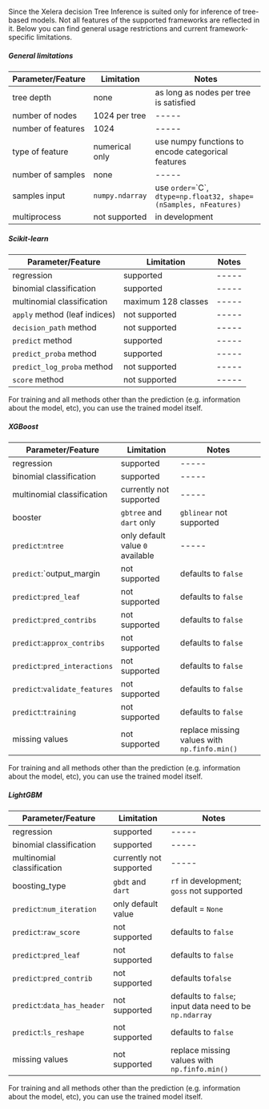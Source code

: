
Since the Xelera decision Tree Inference is suited only for inference of tree-based models. Not all features of the supported frameworks are reflected in it. Below you can find general usage restrictions and current framework-specific limitations.

##### General limitations

| Parameter/Feature | Limitation    | Notes |
| ----------------- | ----------    | ----- |
| tree depth        | none          | as long as nodes per tree is satisfied |
| number of nodes   | 1024 per tree | ----- |
| number of features| 1024          | ----- |
| type of feature   | numerical only| use numpy functions to encode categorical features |
| number of samples | none          | ----- |
| samples input     | `numpy.ndarray` | use `order=`\`C\`, `dtype=np.float32, shape=(nSamples, nFeatures)` |
| multiprocess      | not supported | in development |

##### Scikit-learn

| Parameter/Feature | Limitation    | Notes |
| ----------------- | ----------    | ----- |
| regression        | supported     | ----- |
| binomial classification | supported | ----- |
| multinomial classification | maximum 128 classes | ----- |
| `apply` method (leaf indices)       | not supported | ----- |
| `decision_path` method              | not supported | ----- |
| `predict` method                    | supported     | ----- |
| `predict_proba` method              | supported     | ----- |
| `predict_log_proba` method          | not supported | ----- |
| `score` method                      | not supported | ----- |

For training and all methods other than the prediction (e.g. information about the model, etc), you can use the trained model itself.

##### XGBoost

| Parameter/Feature | Limitation    | Notes |
| ----------------- | ----------    | ----- |
| regression        | supported     | ----- |
| binomial classification | supported | ----- |
| multinomial classification | currently not supported| ----- |
| booster | `gbtree` and `dart` only | `gblinear` not supported |
| `predict`:`ntree` | only default value `0` available |----- |
| `predict`:`output_margin | not supported | defaults to `false` |
| `predict`:`pred_leaf` | not supported | defaults to `false` |
| `predict`:`pred_contribs` | not supported | defaults to `false` |
| `predict`:`approx_contribs` | not supported | defaults to `false` |
| `predict`:`pred_interactions` | not supported | defaults to `false` |
| `predict`:`validate_features` | not supported | defaults to `false` |
| `predict`:`training` | not supported | defaults to `false` |
| missing values | not supported | replace missing values with `np.finfo.min()` |

For training and all methods other than the prediction (e.g. information about the model, etc), you can use the trained model itself.

##### LightGBM

| Parameter/Feature | Limitation    | Notes |
| ----------------- | ----------    | ----- |
| regression        | supported     | ----- |
| binomial classification | supported | ----- |
| multinomial classification | currently not supported| ----- |
| boosting_type | `gbdt` and `dart` | `rf` in development; `goss` not supported |
| `predict`:`num_iteration` | only default value | default = `None` |
| `predict`:`raw_score` | not supported | defaults to  `false` |
| `predict`:`pred_leaf` | not supported | defaults to  `false` |
| `predict`:`pred_contrib` | not supported | defaults to`false` |
| `predict`:`data_has_header` | not supported | defaults to `false`; input data need to be `np.ndarray` |
| `predict`:`ls_reshape` | not supported | defaults to `false` |
| missing values | not supported | replace missing values with `np.finfo.min()` |


For training and all methods other than the prediction (e.g. information about the model, etc), you can use the trained model itself.

